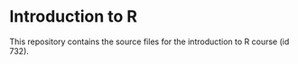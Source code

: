 # Introduction to R

This repository contains the source files for the introduction to R course (id 732).
